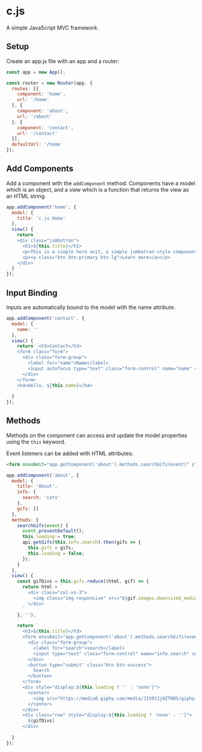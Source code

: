 # c.js

A simple JavaScript MVC framework.

## Setup

Create an app.js file with an app and a router:

```js
const app = new App();

const router = new Router(app, {
  routes: [{
    component: 'home',
    url: '/home'
  }, {
    component: 'about',
    url: '/about'
  }, {
    component: 'contact',
    url: '/contact'
  }],
  defaultUrl: '/home'
});
```

## Add Components

Add a component with the `addComponent` method. Components have a model which is an object, and a view which is a function that returns the view as an HTML string.

```js
app.addComponent('home', {
  model: {
    title: 'c.js Home'
  },
  view() {
    return `
    <div class="jumbotron">
      <h1>${this.title}</h1>
      <p>This is a simple hero unit, a simple jumbotron-style component for calling extra attention to featured content or information.</p>
      <p><a class="btn btn-primary btn-lg">Learn more</a></p>
    </div>`
  }
});
```

## Input Binding

Inputs are automatically bound to the model with the name attribute.

```js
app.addComponent('contact', {
  model: {
    name: ''
  },
  view() {
    return `<h3>Contact</h3>
    <form class="form">
      <div class="form-group">
        <label for="name">Name</label>
        <input autofocus type="text" class="form-control" name="name" value="${this.name}">
      </div>
    </form>
    <h4>Hello, ${this.name}</h4>
    `
  }
});
```

## Methods

Methods on the component can access and update the model properties using the `this` keyword.

Event listeners can be added with HTML attributes:

```html
<form onsubmit="app.getComponent('about').methods.searchGifs(event)" class="form">
```

```js
app.addComponent('about', {
  model: {
    title: 'About',
    info: {
      search: 'cats'
    },
    gifs: []
  },
  methods: {
    searchGifs(event) {
      event.preventDefault();
      this.loading = true;
      api.getGifs(this.info.search).then(gifs => {
        this.gifs = gifs;
        this.loading = false;
      });
    }
  },
  view() {
    const gifDivs = this.gifs.reduce((html, gif) => {
      return html + `
        <div class="col-xs-3">
          <img class="img-responsive" src="${gif.images.downsized_medium.url}">
        </div>
      `
    }, '');

    return `
      <h3>${this.title}</h3>
      <form onsubmit="app.getComponent('about').methods.searchGifs(event)" class="form">
        <div class="form-group">
          <label for="search">search</label>
          <input type="text" class="form-control" name="info.search" value="${this.info.search}">
        </div>
        <button type="submit" class="btn btn-success">
          Search
        </button>
      </form>
      <div style="display:${this.loading ? '' : 'none'}">
        <center>
          <img src="https://media0.giphy.com/media/JIX9t2j0ZTN9S/giphy-downsized-medium.gif" class="img-responsive">
        </center>
      </div>
      <div class="row" style="display:${this.loading ? 'none' : ''}">
        ${gifDivs}
      </div>
    `
  }
});
```
